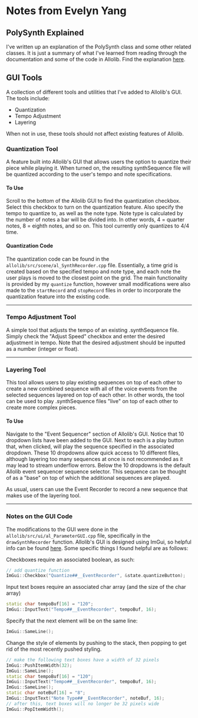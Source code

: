 # Notes from Evelyn Yang

## PolySynth Explained
I've written up an explanation of the PolySynth class and some other related classes. It is just a summary of what I've learned from reading through the documentation and some 
of the code in Allolib. Find the explanation [here](https://github.com/allolib-s21/notes-yangevelyn/blob/main/PolySynth.md).

## GUI Tools
A collection of different tools and utilities that I've added to Allolib's GUI. The tools include:
- Quantization
- Tempo Adjustment
- Layering

When not in use, these tools should not affect existing features of Allolib.


### Quantization Tool
A feature built into Allolib's GUI that allows users the option to quantize their piece while playing it. When turned on, the resulting synthSequence file will be quantized according to the user's tempo and note specifications.  

#### To Use
Scroll to the bottom of the Allolib GUI to find the quantization checkbox. Select this checkbox to turn on the quantization feature. Also specify the tempo to quantize to, as well as the note type. Note type is calculated by the number of notes a bar will be divided into. In other words, 4 = quarter notes, 8 = eighth notes, and so on. This tool currently only quantizes to 4/4 time.  

#### Quantization Code
The quantization code can be found in the `allolib/src/scene/al_SynthRecorder.cpp` file. Essentially, a time grid is created based on the specified tempo and note type, and each note the user plays is moved to the closest point on the grid. The main functionality is provided by my `quantize` function, however small modifications were also made to the `startRecord` and `stopRecord` files in order to incorporate the quantization feature into the existing code.  

***

### Tempo Adjustment Tool
A simple tool that adjusts the tempo of an existing .synthSequence file. Simply check the "Adjust Speed" checkbox and enter the desired adjustment in tempo. Note that the desired adjustment should be inputted as a number (integer or float).

***

### Layering Tool
This tool allows users to play existing sequences on top of each other to create a new combined sequence with all of the voice events from the selected sequences layered on top of each other. In other words, the tool can be used to play .synthSequence files "live" on top of each other to create more complex pieces.

#### To Use
Navigate to the "Event Sequencer" section of Allolib's GUI. Notice that 10 dropdown lists have been added to the GUI. Next to each is a play button that, when clicked, will play the sequence specified in the associated dropdown. These 10 dropdowns allow quick access to 10 different files, although layering too many sequences at once is not recommended as it may lead to stream underflow errors. Below the 10 dropdowns is the default Allolib event sequencer sequence selector. This sequence can be thought of as a "base" on top of which the additional sequences are played.  

As usual, users can use the Event Recorder to record a new sequence that makes use of the layering tool.

***

### Notes on the GUI Code
The modifications to the GUI were done in the `allolib/src/ui/al_ParameterGUI.cpp` file, specifically in the `drawSynthRecorder` function. Allolib's GUI is designed using ImGui, so helpful info can be found [here](https://github.com/ocornut/imgui). Some specific things I found helpful are as follows:  

Checkboxes require an associated boolean, as such:  
``` cpp
// add quantize function
ImGui::Checkbox("Quantize##__EventRecorder", &state.quantizeButton);
```

Input text boxes require an associated char array (and the size of the char array)  
``` cpp
static char tempoBuf[16] = "120";
ImGui::InputText("Tempo##__EventRecorder", tempoBuf, 16);
```

Specify that the next element will be on the same line:  
``` cpp
ImGui::SameLine();
```

Change the style of elements by pushing to the stack, then popping to get rid of the most recently pushed styling.  
``` cpp
// make the following text boxes have a width of 32 pixels
ImGui::PushItemWidth(32);
ImGui::SameLine();
static char tempoBuf[16] = "120";
ImGui::InputText("Tempo##__EventRecorder", tempoBuf, 16);
ImGui::SameLine();
static char noteBuf[16] = "8";
ImGui::InputText("Note Type##__EventRecorder", noteBuf, 16);
// after this, text boxes will no longer be 32 pixels wide
ImGui::PopItemWidth();
```
